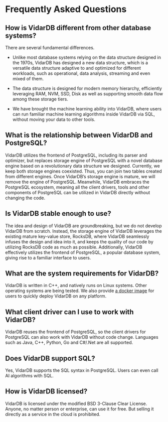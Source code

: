 # Frequently Asked Questions

## How is VidarDB different from other database systems?

There are several fundamental differences. 

* Unlike most database systems relying on the data structure designed in the 1970s, VidarDB has designed a new data structure, which is a versatile data structure adaptive to and optimized for different workloads, such as operational, data analysis, streaming and even mixed of them. 

* The data structure is designed for modern memory hierarchy, efficiently leveraging RAM, NVM, SSD, Disk as well as supporting smooth data flow among these storage tiers. 

* We have brought the machine learning ability into VidarDB, where users can run familiar machine learning algorithms inside VidarDB via SQL, without moving your data to other tools.


## What is the relationship between VidarDB and PostgreSQL?

VidarDB utilizes the frontend of PostgreSQL, including its parser and optimizer, but replaces storage engine of PostgreSQL with a novel database engine based on a revolutionary data structure we designed. Currently, we keep both storage engines coexisted. Thus, you can join two tables created from different engines. Once VidarDB’s storage engine is mature, we will remove the engine of PostgreSQL. Meanwhile, VidarDB embraces the PostgreSQL ecosystem, meaning all the client drivers, tools and other components of PostgreSQL can be utilized in VidarDB directly without changing the code.


## Is VidarDB stable enough to use?

The idea and design of VidarDB are groundbreaking, but we do not develop VidarDB from scratch. Instead, the storage engine of VidarDB leverages the existing mature key-value store, RocksDB, where VidarDB seamlessly infuses the design and idea into it, and keeps the quality of our code by utilizing RocksDB code as much as possible. Additionally, VidarDB effectively utilizes the frontend of PostgreSQL, a popular database system, giving rise to a familiar interface to users.


## What are the system requirements for VidarDB?

VidarDB is written in C++, and natively runs on Linux systems. Other operating systems are being tested. We also provide [a docker image](https://www.vidardb.com/docs/run_vidarDB_with_docker/) for users to quickly deploy VidarDB on any platform.


## What client driver can I use to work with VidarDB?

VidarDB reuses the frontend of PostgreSQL, so the client drivers for PostgreSQL can also work with VidarDB without code change. Languages such as Java, C++, Python, Go and C#/.Net are all supported.


## Does VidarDB support SQL?

Yes, VidarDB supports the SQL syntax in PostgreSQL. Users can even call AI algorithms with SQL.


## How is VidarDB licensed?

VidarDB is licensed under the modified BSD 3-Clause Clear License. Anyone, no matter person or enterprise, can use it for free. But selling it directly as a service in the cloud is prohibited. 

